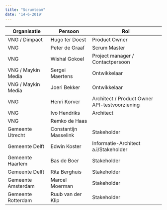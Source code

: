 ```yaml
---
title: "Scrumteam"
date: '14-6-2019'
---
```


Organisatie | Persoon | Rol 
--- | --- | ---
VNG / Dimpact | Hugo ter Doest | Product Owner
VNG | Peter de Graaf | Scrum Master
VNG | Wishal Gokoel | Project manager / Contactpersoon
VNG / Maykin Media | Sergei Maertens | Ontwikkelaar
VNG / Maykin Media | Joeri Bekker | Ontwikkelaar
VNG | Henri Korver | Architect / Product Owner API-testvoorziening
VNG | Ivo Hendriks | Architect
VNG | Remko de Haas | 
Gemeente Utrecht | Constantijn Masselink | Stakeholder
Gemeente Delft | Edwin Koster | Informatie-Architect a.i/Stakeholder
Gemeente Haarlem | Bas de Boer | Stakeholder
Gemeente Delft | Rita Berghuis | Stakeholder
Gemeente Amsterdam | Marcel Moerman | Stakeholder
Gemeente Rotterdam | Ruub van der Klip | Stakeholder
